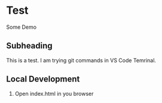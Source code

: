 # Test

Some Demo

## Subheading

This is a test.
I am trying git commands in VS Code Temrinal.

## Local Development

1. Open index.html in you browser